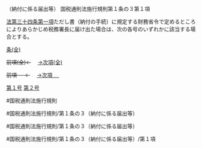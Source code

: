 （納付に係る届出等）
国税通則法施行規則第１条の３第１項

[法第三十四条第一項](国税通則法＿＿＿＿＿第３４条第１項)ただし書（納付の手続）に規定する財務省令で定めるところによりあらかじめ税務署長に届け出た場合は、次の各号のいずれかに該当する場合とする。

[条(全)](国税通則法施行規則＿第１条の３_.md)

~~前項(全)←~~　  [→次項(全)](国税通則法施行規則＿第１条の３第２項_.md)

~~前項 　 ←~~　  [→次項 　 ](国税通則法施行規則＿第１条の３第２項.md)

[第１号](国税通則法施行規則＿第１条の３第１項第１号.md)  [第２号](国税通則法施行規則＿第１条の３第１項第２号.md)  

#国税通則法施行規則

#国税通則法施行規則/第１条の３（納付に係る届出等）

#国税通則法施行規則/第１条の３（納付に係る届出等）

#国税通則法施行規則/第１条の３（納付に係る届出等）/第１項

